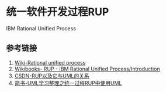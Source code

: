# 统一软件开发过程RUP


IBM Rational Unified Process


## 参考链接
1. [Wiki-Rational unified process](https://en.wikipedia.org/wiki/Rational_unified_process)
2. [Wikibooks- RUP - IBM Rational Unified Process/Introduction](https://en.wikibooks.org/wiki/RUP_-_IBM_Rational_Unified_Process/Introduction)
3. [CSDN-RUP以及它与UML的关系](https://blog.csdn.net/xdd19910505/article/details/18941653)
4. [简书-UML学习整理之统一过程RUP中使用UML](https://www.jianshu.com/p/2757e56a9388)